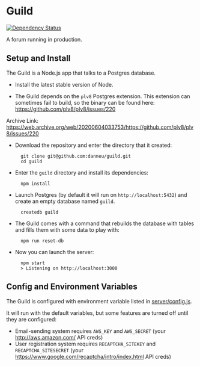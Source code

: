 
# Guild

[![Dependency Status](https://david-dm.org/danneu/guild.svg)](https://david-dm.org/danneu/guild)

A forum running in production.

## Setup and Install

The Guild is a Node.js app that talks to a Postgres database.

- Install the latest stable version of Node.

- The Guild depends on the `plv8` Postgres extension. This extension can sometimes fail to build, so the binary can be found here: https://github.com/plv8/plv8/issues/220

Archive Link: https://web.archive.org/web/20200604033753/https://github.com/plv8/plv8/issues/220

- Download the repository and enter the directory that it created:

        git clone git@github.com:danneu/guild.git
        cd guild

- Enter the `guild` directory and install its dependencies:

        npm install

- Launch Postgres (by default it will run on `http://localhost:5432`) and create an empty database named `guild`.

        createdb guild

- The Guild comes with a command that rebuilds the database with tables and fills them with some data to play with:

        npm run reset-db

- Now you can launch the server:

        npm start
        > Listening on http://localhost:3000

## Config and Environment Variables

The Guild is configured with environment variable listed in [server/config.js](https://github.com/danneu/guild/blob/master/server/config.js).

It will run with the default variables, but some features are turned off until they are configured:

- Email-sending system requires `AWS_KEY` and `AWS_SECRET` (your http://aws.amazon.com/ API creds)
- User registration system requires `RECAPTCHA_SITEKEY` and `RECAPTCHA_SITESECRET` (your https://www.google.com/recaptcha/intro/index.html API creds)
